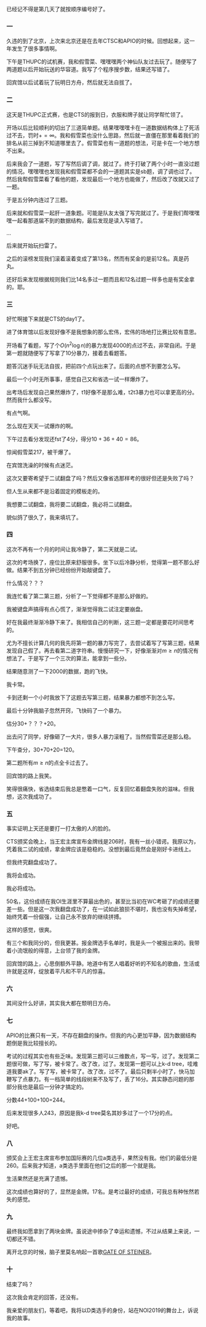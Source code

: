 已经记不得是第几天了就按顺序编号好了。

### 一

久违的到了北京，上次来北京还是在去年CTSC和APIO的时候。回想起来，这一年发生了很多事情啊。

下午是THUPC的试机赛，我和假雪菜、嘿嘿嘿两个神仙队友过去玩了。随便写了两道题以后开始玩送的华容道。我写了个程序搜步数，结果还写错了。

回宾馆以后试着玩了玩明日方舟，然后就无法自拔了。

### 二

这天是THUPC正式赛，也是CTS的报到日，衣服和牌子就让同学帮忙领了。

开场以后比较顺利的切出了三道简单题。结果嘿嘿嘿卡在一道数据结构体上了死活过不去，罚时$+=\infty$。我和假雪菜也没什么思路，然后就一直僵在那里看着我们的排名从前三掉到不知道哪里去了。假雪菜也有一道题的想法，可是卡在一个地方想不出来。

后来我会了一道题，写了写然后调了调，就过了。终于打破了两个小时一直没过题的情况。嘿嘿嘿也发现我和假雪菜都不会的一道题其实是sb题，调了调也过了。然后我帮假雪菜看了看他的题，发现最后一个地方也能做了，然后改了改就又过了一题。

于是五分钟内连过了三题。

后来就和假雪菜一起肝一道象题。可能是队友太强了写完就过了。于是我们帮嘿嘿嘿一起看那道届不到的数据结构，最后发现是读入写错了。

...

后来就开始玩扫雷了。

之后的滚榜发现我们滚着滚着变成了第13名，然而有奖金的是前12名。真是药丸。

还好后来发现根据规则我们比14名多过一题而且和12名过题一样多也是有奖金拿的。耶。

### 三

好忙啊接下来就是CTS的day1了。

进了体育馆以后发现好像不是我想象的那么宏伟，宏伟的场地打比赛比较有意思。

开场看了看题，写了个$O(n^2\log n)$的暴力发现4000的点过不去，非常自闭。于是第一题就随便写了写拿了10分暴力，接着去看题答。

题答沉迷手玩无法自拔，把前四个点玩出来了。后面的点想不到要怎么写。

最后一个小时无所事事，感觉自己又和省选一试一样爆炸了。

出考场后发现自己果然爆炸了，t1好像不是那么难，t2t3暴力也可以拿更高的分。然而我什么都没写。

有点气啊。

怎么现在天天一试爆炸的啊。

下午过去看分发现还fst了4分，得分$10+36+40=86$。

惊闻假雪菜$217$，被干爆了。

在宾馆洗澡的时候有点迷茫。

这次又要寄希望于二试翻盘了吗？然后又像省选那样考的很好但还是失败了吗？

但人生从来都不是沿着固定的模板走的。

我想要二试翻盘，我将要二试翻盘，我必将二试翻盘。

貌似鸽了很久了，我来填坑了。

### 四

这次不再有一个月的时间让我冷静了，第二天就是二试。

这次的考场换了，座位比原来舒服很多。坐下以后冷静分析，觉得第一题不那么好做。结果不到五分钟已经纷纷开始敲键盘了。

什么情况？？？

我连忙看了第二第三题，分析了一下觉得都不是那么好做的。

我被键盘声搞得有点心慌了，渐渐觉得我二试注定要崩盘。

好在我最终渐渐冷静下来了。我相信自己的判断，这三题一定都是要花时间思考的。

尤为不擅长计算几何的我先将第一题的暴力写完了，去尝试着写了写第三题，结果发现自己假了。再去看第二道字符串。慢慢研究一下，好像渐渐对$m\geq n$的情况有想法了。于是写了一个三次的算法，能拿到一些分。

结果随意测了一下2000的数据，跑的飞快。

我卡常。

卡到还剩一个小时我放下了这题去写第三题，结果暴力都想不到怎么写。

最后十分钟我脑子忽然开窍，飞快码了一个暴力。

估分30+？？？+20。

出去问了同学，好像砸了一大片，很多人暴力滚粗了。当然假雪菜还是那么稳。

下午查分，30+70+20=120。

第二题所有$m \geq n$的点全卡过去了。

回宾馆的路上我笑。

笑得很痛快，省选结束后我总是憋着一口气，反复回忆着翻盘失败的滋味。但我想，这次我成功了。

### 五

事实证明上天还是要打一打太傲的人的脸的。

CTS颁奖会晚上，当王宏主席宣布金牌线是206时，我有一丝小错谔。我原以为，凭着我二试的成绩，拿金牌应该是稳稳的。没想到最后竟然会是刚好卡进线上。

但我终究翻盘成功了。

我将会成功。

我必将成功。

50名，这份成绩在我OI生涯里不算最出色的，甚至比当初在WC考砸了的成绩还要差一些。但是这一次我翻盘成功了，在一试如此狼狈不堪时，我也没有失掉希望，始终凭着一份倔强，让自己永不放弃的继续拼搏。

这样的感觉，很爽。

有三个和我同分的，但我更甚。报金牌选手名单时，我是头一个被报出来的。我带着小流氓般的得意，上台领了我的金牌。

回宾馆的路上，心思倒额外平静。地道中有艺人唱着好听的不知名的歌曲，生活或许就是这样，绽放着平凡和不平凡的惊喜。

### 六

其间没什么好讲，其实我大都在颓明日方舟。

### 七

APIO的比赛只有一天，不存在翻盘的操作。但我的内心更加平静，因为数据结构题倒是我比较擅长的。

考试的过程其实也有些乏味。发现第三题可以三维数点，写一写，过了。发现第二题很可做，写了写，被卡常了。改了改，过了。发现第一题可以上k-d tree，哇难道我要ak了。写了写，被卡常了。改了改，过不了。最后只剩半小时了，快马加鞭写了点暴力。有一档简单的线段树来不及写了，丢了16分。其实静态问题的那部分我也是最后一分钟才搞定的。

分数44+100+100=244。

后来发现很多人243，原因是我k-d tree莫名其妙多过了一个17分的点。

好吧。

### 八

颁奖会上王宏主席宣布参加国际赛的几位a类选手，果然没有我。他们的最低分是260。后来我才知道，a类选手里面在他们之后的那一个就是我。

生活果然还是充满了遗憾。

这次成绩也算好的了，显然是金牌。17名。是考过最好的成绩，可我总有种怅然若失的感觉。

### 九

最终我如愿拿到了两块金牌。虽说途中掺杂了幸运和遗憾，不过从结果上来说，一切都还不错。

离开北京的时候，脑子里莫名响起一首歌[GATE OF STEINER][1]。

### 十

结束了吗？

这次我会肯定的回答，还没有。

我亲爱的朋友们，等着吧，我将以D类选手的身份，站在NOI2019的舞台上，诉说我的故事。

[1]: https://music.163.com/#/song?id=442562811